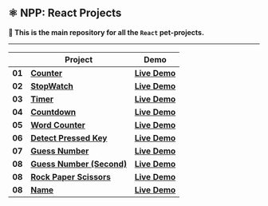 ## ⚛️ NPP: React Projects

**👋 This is the main repository for all the `React` pet-projects.**

----

|        | **Project**                                                                                                                      | **Demo**                                                                                                       |
|--------|----------------------------------------------------------------------------------------------------------------------------------|----------------------------------------------------------------------------------------------------------------|
| **01** | [**Counter**](https://github.com/nagoev-alim/npp-react-projects/tree/master/projects/01-counter/src)                             | [**Live Demo**](https://npp-react-projects.vercel.app/projects/01-counter/dist/index.html)                     |
| **02** | [**StopWatch**](https://github.com/nagoev-alim/npp-react-projects/tree/master/projects/02-stopwatch/src)                         | [**Live Demo**](https://npp-react-projects.vercel.app/projects/02-stopwatch/dist/index.html)                   |
| **03** | [**Timer**](https://github.com/nagoev-alim/npp-react-projects/tree/master/projects/03-timer/src)                                 | [**Live Demo**](https://npp-react-projects.vercel.app/projects/03-timer/dist/index.html)                       |
| **04** | [**Countdown**](https://github.com/nagoev-alim/npp-react-projects/tree/master/projects/04-countdown/src)                         | [**Live Demo**](https://npp-react-projects.vercel.app/projects/04-countdown/dist/index.html)                   |
| **05** | [**Word Counter**](https://github.com/nagoev-alim/npp-react-projects/tree/master/projects/05-word-counter/src)                   | [**Live Demo**](https://npp-react-projects.vercel.app/projects/05-word-counter/dist/index.html)                |
| **06** | [**Detect Pressed Key**](https://github.com/nagoev-alim/npp-react-projects/tree/master/projects/06-detect-pressed-key/src)       | [**Live Demo**](https://npp-react-projects.vercel.app/projects/06-detect-pressed-key/dist/index.html)          |
| **07** | [**Guess Number**](https://github.com/nagoev-alim/npp-react-projects/tree/master/projects/07-guess-number/src)                   | [**Live Demo**](https://npp-react-projects.vercel.app/projects/07-guess-number/dist/index.html)                |
| **08** | [**Guess Number (Second)**](https://github.com/nagoev-alim/npp-react-projects/tree/master/projects/08-guess-number/src)          | [**Live Demo**](https://npp-react-projects.vercel.app/projects/08-guess-number/dist/index.html)                |
| **08** | [**Rock Paper Scissors**](https://github.com/nagoev-alim/npp-react-projects/tree/master/projects/09-npp-rock-paper-scissors/src) | [**Live Demo**](https://npp-react-projects.vercel.app/projects/name/09-npp-rock-paper-scissors/src/index.html) |
| **08** | [**Name**](https://github.com/nagoev-alim/npp-react-projects/tree/master/projects/)                                              | [**Live Demo**](https://npp-react-projects.vercel.app/projects/name/dist/index.html)                           |
